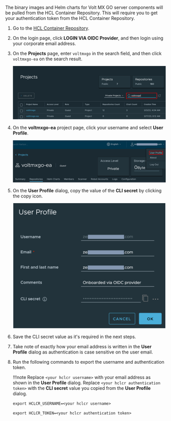 The binary images and Helm charts for Volt MX GO server components will be pulled from the HCL Container Repository. This will require you to get your authentication token from the HCL Container Repository. 

1. Go to the [HCL Container Repository](https://hclcr.io).
2. On the login page, click **LOGIN VIA OIDC Provider**, and then login using your corporate email address.
3. On the **Projects** page, enter `voltmxgo` in the search field, and then click `voltmxgo-ea` on the search result. 

    ![search project](../assets/images/searchproj.png)

4. On the **voltmxgo-ea** project page, click your username and select **User Profile**.

    ![user profile](../assets/images/userprofile1.png)

5. On the **User Profile** dialog, copy the value of the **CLI secret** by clicking the copy icon.

    ![user profile dialog](../assets/images/userprofile.png)

6. Save the CLI secret value as it's required in the next steps. 
7. Take note of exactly how your email address is written in the **User Profile** dialog as authentication is case sensitive on the user email.
8. Run the following commands to export the username and authentication token. 

    !!!note
        Replace `<your hclcr username>` with your email address as shown in the **User Profile** dialog. Replace `<your hclcr authentication token>` with the **CLI secret** value you copied from the **User Profile** dialog.

    ```
    export HCLCR_USERNAME=<your hclcr username>
    ```
    ```
    export HCLCR_TOKEN=<your hclcr authentication token>
    ```